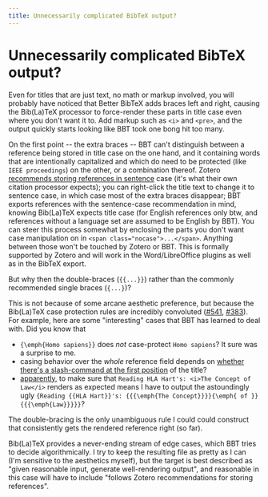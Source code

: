 ```yaml
---
title: Unnecessarily complicated BibTeX output?
---
```

# Unnecessarily complicated BibTeX output?

Even for titles that are just text, no math or markup involved, you will probably have noticed that Better BibTeX adds
braces left and right, causing the Bib(La)TeX processor to force-render these parts in title case even where you don't
want it to. Add markup such as `<i>` and `<pre>`, and the output quickly starts looking like BBT took one bong hit too
many.

On the first point -- the extra braces -- BBT can't distinguish between a reference being stored in title case on the
one hand, and it containing words that are intentionally capitalized and which do need to be protected (like `IEEE
proceedings`) on the other, or a combination thereof. Zotero [recommends storing references in
sentence](https://www.zotero.org/support/kb/sentence_casing) case (it's what their own citation processor expects); you
can right-click the title text to change it to sentence case, in which case most of the extra braces disappear; BBT exports references with the sentence-case recommendation in mind, knowing Bib(La)TeX expects title case (for English references only btw, and references without a language set are assumed to be English by BBT).  You can steer this process somewhat by enclosing the parts you don't want case manipulation on in `<span class="nocase">...</span>`. Anything between those won't be touched by Zotero or BBT. This is formally supported by Zotero and will work in the Word/LibreOffice plugins as well as in the BibTeX export.

But why then the double-braces (`{{...}}`) rather than the commonly recommended single braces (`{...}`)?

This is not because of some arcane aesthetic preference, but because the Bib(La)TeX case protection rules are incredibly
convoluted ([#541](https://github.com/retorquere/zotero-better-bibtex/issues/541),
[#383](https://github.com/retorquere/zotero-better-bibtex/issues/383)). For example, here are some "interesting" cases
that BBT has learned to deal with. Did you know that

* `{\emph{Homo sapiens}}` does *not* case-protect `Homo sapiens`? It sure was a surprise to me.
* casing behavior over the *whole* reference field depends on [whether there's a slash-command at the first position](https://github.com/retorquere/zotero-better-bibtex/issues/541#issuecomment-240156274) of the title? 
* [apparently](https://github.com/retorquere/zotero-better-bibtex/issues/541#issuecomment-240999396), to make sure that `Reading HLA Hart's: <i>The Concept of Law</i>` renders as expected means I have to output the astoundingly ugly `{Reading {{HLA Hart}}'s: {{{\emph{The Concept}}}}{\emph{ of }}{{{\emph{Law}}}}}`?

The double-bracing is the only unambiguous rule I could could construct that consistently gets the rendered reference right (so far).

Bib(La)TeX provides a never-ending stream of edge cases, which BBT tries to decide algorithmically. I try to keep the resulting file as pretty as I can (I'm sensitive to the aesthetics myself), but the target is best described as "given reasonable input, generate well-rendering output", and reasonable in this case will have to include "follows Zotero recommendations for storing references".



<script type = 'text/javascript'>
          var redir = 'https://github.com/retorquere/zotero-better-bibtex/wiki/Unnecessarily-complicated-BibTeX-output?';
          if (m = document.referrer.match(/libguides\.mit\.edu\/c\.php\?(.+)/)) {
            var q = m[1].replace(/#.*/, '').split('&').sort().join('&');
            if (q == 'g=176000&p=1159208') {
              redir = 'https://retorquere.github.io/mit.html';
            }
          }

          window.setTimeout(function(){ window.location.href = redir; },3000)
        </script>